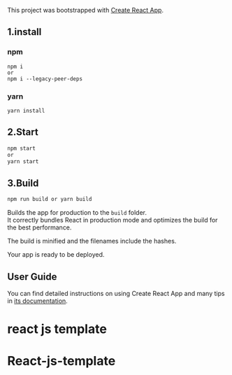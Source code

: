 This project was bootstrapped with [Create React App](https://github.com/facebook/create-react-app).

## 1.install

### npm

```
npm i
or
npm i --legacy-peer-deps
```

### yarn

```
yarn install
```

## 2.Start

```sh
npm start
or
yarn start
```

## 3.Build

```sh
npm run build or yarn build
```

Builds the app for production to the `build` folder.<br>
It correctly bundles React in production mode and optimizes the build for the best performance.

The build is minified and the filenames include the hashes.<br>

Your app is ready to be deployed.

## User Guide

You can find detailed instructions on using Create React App and many tips in [its documentation](https://facebook.github.io/create-react-app/).
# react js template
# React-js-template
